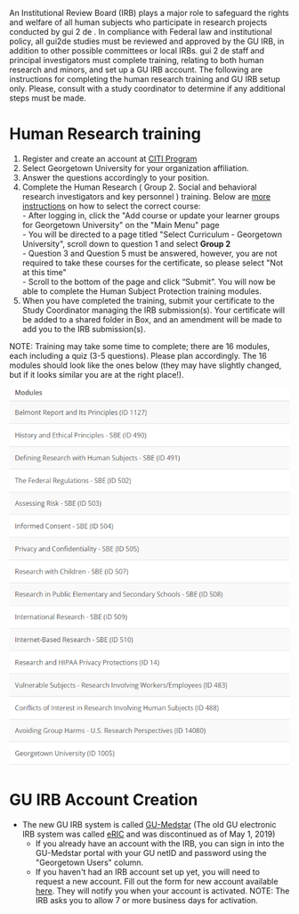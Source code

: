 An Institutional Review Board (IRB) plays a major role to safeguard the rights and welfare of all human subjects who participate in research projects conducted by gui 2 de . In compliance with Federal law and institutional policy, all gui2de studies must be reviewed and approved by the GU IRB, in addition to other possible committees or local IRBs. gui 2 de staff and principal investigators must complete training, relating to both human research and minors, and set up a GU IRB account. The following are instructions for completing the human research training and GU IRB setup only. Please, consult with a study coordinator to determine if any additional steps must be made.

# Human Research training
1. Register and create an account at [CITI Program](http://citiprogram.org)
1. Select Georgetown University for your organization affiliation.
1. Answer the questions accordingly to your position.
1. Complete the Human Research ( Group 2. Social and behavioral research investigators and key personnel ) training. Below are [more instructions](https://ora.georgetown.edu/irb/trainingrequirements/hsptraining/) on how to select the correct course:  
           - After logging in, click the "Add course or update your learner groups for Georgetown University" on the "Main Menu" page  
           - You will be directed to a page titled "Select Curriculum - Georgetown University", scroll down to question 1 and select **Group 2**  
           - Question 3 and Question 5 must be answered, however, you are not required to take these courses for the certificate, so please select "Not at this time"  
           - Scroll to the bottom of the page and click “Submit”.  You will now be able to complete the Human Subject Protection training modules.  
1. When you have completed the training, submit your certificate to the Study Coordinator managing the IRB submission(s). Your certificate will be added to a shared folder in Box, and an amendment will be made to add you to the IRB submission(s).

NOTE: Training may take some time to complete; there are 16 modules, each including a quiz (3-5 questions). Please plan accordingly. The 16 modules should look like the ones below (they may have slightly changed, but if it looks similar you are at the right place!).

![image](img/citi-modules.png)

# GU IRB Account Creation
- The new GU IRB system is called [GU-Medstar](https://gumedstarirb.georgetown.edu) (The old GU electronic IRB system was called [eRIC](http://eric.georgetown.edu) and was discontinued as of May 1, 2019)
    - If you already have an account with the IRB, you can sign in into the GU-Medstar portal with your GU netID and password using the "Georgetown Users" column.
    - If you haven't had an IRB account set up yet, you will need to request a new account. Fill out the form for new account available [here](https://docs.google.com/forms/d/e/1FAIpQLSdiyTHp9ASygIgpi91Ewj6YVSsvh-w1MSKEPCrcgdD-BWvVGQ/viewform). They will notify you when your account is activated. NOTE: The IRB asks you to allow 7 or more business days for activation.
